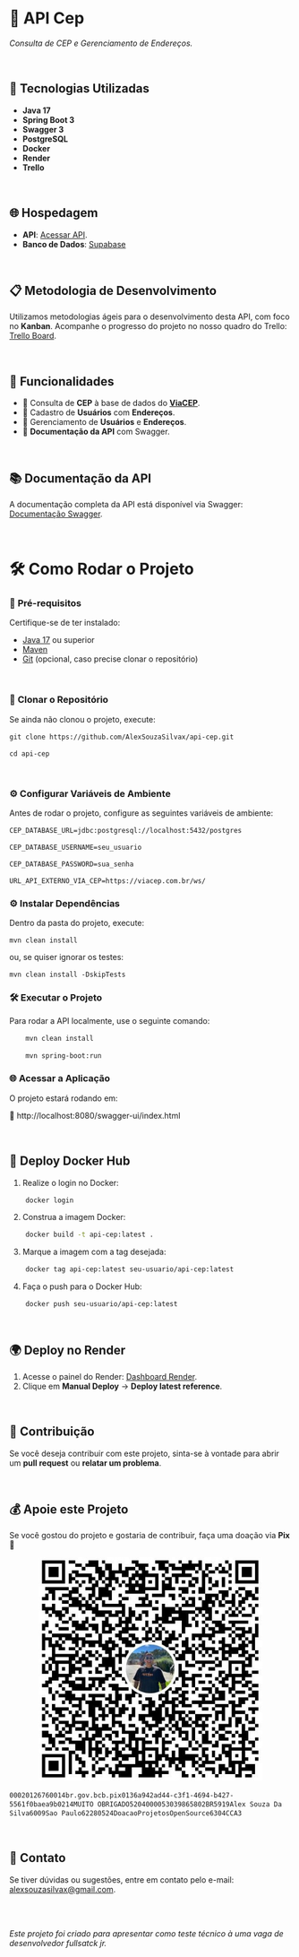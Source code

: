 
# 📍 API Cep
_Consulta de CEP e Gerenciamento de Endereços._

<br>

## 🚀 Tecnologias Utilizadas

- **Java 17**
- **Spring Boot 3**
- **Swagger 3**
- **PostgreSQL**
- **Docker**
- **Render**
- **Trello**

<br>

## 🌐 Hospedagem

- **API**: <a href="https://api-cep-6e3z.onrender.com/swagger-ui/index.html" target="_blank">Acessar API</a>.
- **Banco de Dados**: [Supabase](https://supabase.com/)

<br>

## 📋 Metodologia de Desenvolvimento

Utilizamos metodologias ágeis para o desenvolvimento desta API, com foco no **Kanban**. Acompanhe o progresso do projeto no nosso quadro do Trello: <a href="https://trello.com/b/3O8SKX6c/solution" target="_blank">Trello Board</a>.

<br>

## 🔧 Funcionalidades

- 📍 Consulta de **CEP** à base de dados do <a href="https://viacep.com.br/" target="_blank">**ViaCEP**</a>.
- 📍 Cadastro de **Usuários** com **Endereços**.
- 📍 Gerenciamento de **Usuários** e **Endereços**.
- 📑 **Documentação da API** com Swagger.

<br>

## 📚 Documentação da API

A documentação completa da API está disponível via Swagger: <a href="https://api-cep-6e3z.onrender.com/swagger-ui.html" target="_blank">Documentação Swagger</a>.

<br>

# 🛠️ Como Rodar o Projeto

### 📌 **Pré-requisitos**
Certifique-se de ter instalado:
- [Java 17](https://www.oracle.com/java/technologies/javase/jdk17-archive-downloads.html) ou superior
- [Maven](https://maven.apache.org/download.cgi)
- [Git](https://git-scm.com/downloads) (opcional, caso precise clonar o repositório)

<br>

### 📂 **Clonar o Repositório**
Se ainda não clonou o projeto, execute:

```
git clone https://github.com/AlexSouzaSilvax/api-cep.git
```

```
cd api-cep
```

<br>

### ⚙️ **Configurar Variáveis de Ambiente**

Antes de rodar o projeto, configure as seguintes variáveis de ambiente:

```
CEP_DATABASE_URL=jdbc:postgresql://localhost:5432/postgres
```
```
CEP_DATABASE_USERNAME=seu_usuario
```
```
CEP_DATABASE_PASSWORD=sua_senha
```
```
URL_API_EXTERNO_VIA_CEP=https://viacep.com.br/ws/
```

### ⚙️ **Instalar Dependências**

Dentro da pasta do projeto, execute:
```
mvn clean install
```
ou, se quiser ignorar os testes:
```
mvn clean install -DskipTests
```

### 🛠️ Executar o Projeto

Para rodar a API localmente, use o seguinte comando:

```bash
    mvn clean install
```

```bash
    mvn spring-boot:run
```

### 🌐 **Acessar a Aplicação**
O projeto estará rodando em:

🔗 http://localhost:8080/swagger-ui/index.html

<br>

## 🚢 Deploy Docker Hub

1. Realize o login no Docker:

```bash
    docker login
```

2. Construa a imagem Docker:

```bash
    docker build -t api-cep:latest .
```

3. Marque a imagem com a tag desejada:

```bash
    docker tag api-cep:latest seu-usuario/api-cep:latest
```

4. Faça o push para o Docker Hub:

```bash
    docker push seu-usuario/api-cep:latest
```

<br>

## 🌍 Deploy no Render

1. Acesse o painel do Render: <a href="https://dashboard.render.com/web/srv-ctvjpulds78s73emk8gg" target="_blank">Dashboard Render</a>.
2. Clique em **Manual Deploy** → **Deploy latest reference**.

<br>

## 🤝 Contribuição

Se você deseja contribuir com este projeto, sinta-se à vontade para abrir um **pull request** ou **relatar um problema**.

<br>

## 💰 Apoie este Projeto

Se você gostou do projeto e gostaria de contribuir, faça uma doação via **Pix** 💠

<p align="center">
  <img width="400" height="auto" src="https://raw.githubusercontent.com/AlexSouzaSilvax/doacao-projetos-open-source/refs/heads/main/assets/qrcode-pix.jpg" alt="QR Code de Doação" />
</p>

```
00020126760014br.gov.bcb.pix0136a942ad44-c3f1-4694-b427-5561f0baea9b0214MUITO OBRIGADO5204000053039865802BR5919Alex Souza Da Silva6009Sao Paulo62280524DoacaoProjetosOpenSource6304CCA3
```

<br>

## 📩 Contato

Se tiver dúvidas ou sugestões, entre em contato pelo e-mail: [alexsouzasilvax@gmail.com](mailto:alexsouzasilvax@gmail.com).

<br>
<br>


_Este projeto foi criado para apresentar como teste técnico à uma vaga de desenvolvedor fullsatck jr._